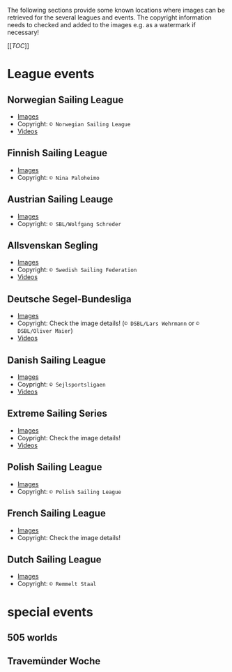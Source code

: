 The following sections provide some known locations where images can be retrieved for the several leagues and events. The copyright information needs to checked and added to the images e.g. as a watermark if necessary!

[[_TOC_]]

# League events
## Norwegian Sailing League
* [Images](https://www.flickr.com/photos/norgesseilforbund/albums/with/72157669769351622) 
* Copyright: `© Norwegian Sailing League`
* [Videos](https://www.youtube.com/channel/UC3rqOwGZsKMOwY7Q_F-5oPQ/featured)

## Finnish Sailing League
* [Images](https://www.facebook.com/purjehdusliiga/?fref=ts)
* Copyright: `© Nina Paloheimo`

## Austrian Sailing Leauge
* [Images](http://www.segelbundesliga.at/presse/pressefotos)
* Copyright: `© SBL/Wolfgang Schreder`

## Allsvenskan Segling
* [Images](https://www.facebook.com/allsvenskansegling/)
* Copyright: `© Swedish Sailing Federation`
* [Videos](https://www.youtube.com/user/svensksegling/featured)

## Deutsche Segel-Bundesliga
* [Images](http://segelbundesliga.de/pressefotos/)
* Copyright: Check the image details! (`© DSBL/Lars Wehrmann` or `© DSBL/Oliver Maier`)
* [Videos](https://www.youtube.com/user/SegelBundesliga)

## Danish Sailing League
* [Images](https://www.skyfish.com/p/sejlsportsligaen)
* Coypright: `© Sejlsportsligaen`
* [Videos](https://www.youtube.com/channel/UCgvYOeDH4NUM_tWj-kXs27Q/feed)

## Extreme Sailing Series
* [Images](http://www.extremesailingseries.com/gallery)
* Coypright: Check the image details!
* [Videos](https://www.youtube.com/user/ExtremeSailingSeries)

## Polish Sailing League
* [Images](https://www.facebook.com/pg/EkstraklasaZeglarska/photos/?ref=page_internal)
* Copyright: `© Polish Sailing League`

## French Sailing League
* [Images](https://www.facebook.com/ffvoile)
* Copyright: Check the image details! 

## Dutch Sailing League
* [Images](https://www.facebook.com/pg/Eredivisie-Zeilen-1585864328326991/photos/?ref=page_internal)
* Copyright: `© Remmelt Staal`

# special events
## 505 worlds
## Travemünder Woche
## 
